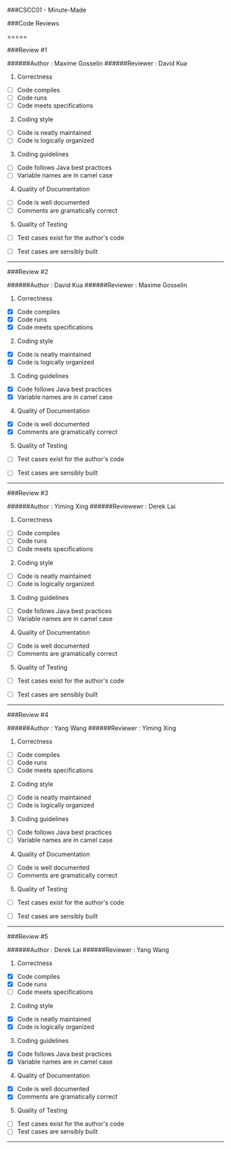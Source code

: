 ###CSCC01 - Minute-Made

###Code Reviews

=====

###Review #1

######Author : Maxime Gosselin
######Reviewer : David Kua


1. Correctness
  - [ ] Code compiles
  - [ ] Code runs
  - [ ] Code meets specifications
2. Coding style
  - [ ] Code is neatly maintained
  - [ ] Code is logically organized
3. Coding guidelines
  - [ ] Code follows Java best practices
  - [ ] Variable names are in camel case
4. Quality of Documentation
  - [ ] Code is well documented
  - [ ] Comments are gramatically correct
5. Quality of Testing
  - [ ] Test cases exist for the author's code
  - [ ] Test cases are sensibly built


---


###Review #2

######Author : David Kua
######Reviewer : Maxime Gosselin


1. Correctness
  - [x] Code compiles
  - [x] Code runs
  - [x] Code meets specifications
2. Coding style
  - [x] Code is neatly maintained
  - [x] Code is logically organized
3. Coding guidelines
  - [x] Code follows Java best practices
  - [x] Variable names are in camel case
4. Quality of Documentation
  - [x] Code is well documented
  - [x] Comments are gramatically correct
5. Quality of Testing
  - [ ] Test cases exist for the author's code
  - [ ] Test cases are sensibly built


---

###Review #3

######Author : Yiming Xing
######Reviewewr : Derek Lai


1. Correctness
  - [ ] Code compiles
  - [ ] Code runs
  - [ ] Code meets specifications
2. Coding style
  - [ ] Code is neatly maintained
  - [ ] Code is logically organized
3. Coding guidelines
  - [ ] Code follows Java best practices
  - [ ] Variable names are in camel case
4. Quality of Documentation
  - [ ] Code is well documented
  - [ ] Comments are gramatically correct
5. Quality of Testing
  - [ ] Test cases exist for the author's code
  - [ ] Test cases are sensibly built


---

###Review #4

######Author : Yang Wang
######Reviewer : Yiming Xing



1. Correctness
  - [ ] Code compiles
  - [ ] Code runs
  - [ ] Code meets specifications
2. Coding style
  - [ ] Code is neatly maintained
  - [ ] Code is logically organized
3. Coding guidelines
  - [ ] Code follows Java best practices
  - [ ] Variable names are in camel case
4. Quality of Documentation
  - [ ] Code is well documented
  - [ ] Comments are gramatically correct
5. Quality of Testing
  - [ ] Test cases exist for the author's code
  - [ ] Test cases are sensibly built


---

###Review #5

######Author : Derek Lai
######Reviewer : Yang Wang


1. Correctness
  - [x] Code compiles
  - [x] Code runs
  - [ ] Code meets specifications
2. Coding style
  - [x] Code is neatly maintained
  - [x] Code is logically organized
3. Coding guidelines
  - [x] Code follows Java best practices
  - [x] Variable names are in camel case
4. Quality of Documentation
  - [x] Code is well documented
  - [x] Comments are gramatically correct
5. Quality of Testing
  - [ ] Test cases exist for the author's code
  - [ ] Test cases are sensibly built

---
